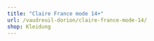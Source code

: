 ```yaml
---
title: "Claire France mode 14+"
url: /vaudreuil-dorion/claire-france-mode-14/
shop: Kleidung
---
```

